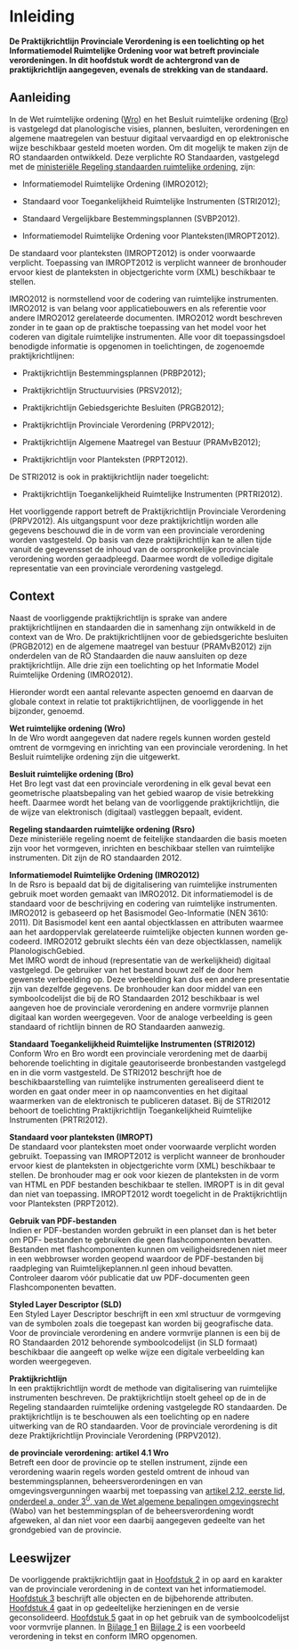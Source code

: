 # Inleiding

**De Praktijkrichtlijn Provinciale Verordening is een toelichting op het
Informatiemodel Ruimtelijke Ordening voor wat betreft provinciale verordeningen.
In dit hoofdstuk wordt de achtergrond van de praktijkrichtlijn aangegeven,
evenals de strekking van de standaard.**

## Aanleiding

In de Wet ruimtelijke ordening ([Wro](http://wetten.overheid.nl/BWBR0020449)) en het Besluit ruimtelijke ordening ([Bro](http://wetten.overheid.nl/BWBR0023798)) is vastgelegd dat planologische visies, plannen, besluiten, verordeningen en
algemene maatregelen van bestuur digitaal vervaardigd en op elektronische wijze
beschikbaar gesteld moeten worden. Om dit mogelijk te maken zijn de RO
standaarden ontwikkeld. Deze verplichte RO Standaarden, vastgelegd met de [ministeriële Regeling standaarden ruimtelijke ordening](http://wetten.overheid.nl/BWBR0031829), zijn:

-   Informatiemodel Ruimtelijke Ordening (IMRO2012);

-   Standaard voor Toegankelijkheid Ruimtelijke Instrumenten (STRI2012);

-   Standaard Vergelijkbare Bestemmingsplannen (SVBP2012).

-   Informatiemodel Ruimtelijke Ordening voor Planteksten(IMROPT2012).

De standaard voor planteksten (IMROPT2012) is onder voorwaarde verplicht.
Toepassing van IMROPT2012 is verplicht wanneer de bronhouder ervoor kiest de
planteksten in objectgerichte vorm (XML) beschikbaar te stellen.

IMRO2012 is normstellend voor de codering van ruimtelijke instrumenten. IMRO2012
is van belang voor applicatiebouwers en als referentie voor andere IMRO2012
gerelateerde documenten. IMRO2012 wordt beschreven zonder in te gaan op de
praktische toepassing van het model voor het coderen van digitale ruimtelijke
instrumenten. Alle voor dit toepassingsdoel benodigde informatie is opgenomen in
toelichtingen, de zogenoemde praktijkrichtlijnen:

-   Praktijkrichtlijn Bestemmingsplannen (PRBP2012);

-   Praktijkrichtlijn Structuurvisies (PRSV2012);

-   Praktijkrichtlijn Gebiedsgerichte Besluiten (PRGB2012);

-   Praktijkrichtlijn Provinciale Verordening (PRPV2012);

-   Praktijkrichtlijn Algemene Maatregel van Bestuur (PRAMvB2012);

-   Praktijkrichtlijn voor Planteksten (PRPT2012).

De STRI2012 is ook in praktijkrichtlijn nader toegelicht:

-   Praktijkrichtlijn Toegankelijkheid Ruimtelijke Instrumenten (PRTRI2012).

Het voorliggende rapport betreft de Praktijkrichtlijn Provinciale Verordening
(PRPV2012). Als uitgangspunt voor deze praktijkrichtlijn worden alle gegevens
beschouwd die in de vorm van een provinciale verordening worden vastgesteld. Op
basis van deze praktijkrichtlijn kan te allen tijde vanuit de gegevensset de
inhoud van de oorspronkelijke provinciale verordening worden geraadpleegd.
Daarmee wordt de volledige digitale representatie van een provinciale
verordening vastgelegd.

## Context

Naast de voorliggende praktijkrichtlijn is sprake van andere praktijkrichtlijnen
en standaarden die in samenhang zijn ontwikkeld in de context van de Wro. De
praktijkrichtlijnen voor de gebiedsgerichte besluiten (PRGB2012) en de algemene
maatregel van bestuur (PRAMvB2012) zijn onderdelen van de RO Standaarden die
nauw aansluiten op deze praktijkrichtlijn. Alle drie zijn een toelichting op het
Informatie Model Ruimtelijke Ordening (IMRO2012).

Hieronder wordt een aantal relevante aspecten genoemd en daarvan de globale
context in relatie tot praktijkrichtlijnen, de voorliggende in het bijzonder,
genoemd.

**Wet ruimtelijke ordening (Wro)**  
In de Wro wordt aangegeven dat nadere regels kunnen worden gesteld omtrent de
vormgeving en inrichting van een provinciale verordening. In het Besluit
ruimtelijke ordening zijn die uitgewerkt.

**Besluit ruimtelijke ordening (Bro)**  
Het Bro legt vast dat een provinciale verordening in elk geval bevat een
geometrische plaatsbepaling van het gebied waarop de visie betrekking heeft.
Daarmee wordt het belang van de voorliggende praktijkrichtlijn, die de wijze van
elektronisch (digitaal) vastleggen bepaalt, evident.

**Regeling standaarden ruimtelijke ordening (Rsro)**  
Deze ministeriële regeling noemt de feitelijke standaarden die basis moeten zijn
voor het vormgeven, inrichten en beschikbaar stellen van ruimtelijke
instrumenten. Dit zijn de RO standaarden 2012.

**Informatiemodel Ruimtelijke Ordening (IMRO2012)**  
In de Rsro is bepaald dat bij de digitalisering van ruimtelijke instrumenten
gebruik moet worden gemaakt van IMRO2012. Dit informatiemodel is de standaard
voor de beschrijving en codering van ruimtelijke instrumenten. IMRO2012 is
gebaseerd op het Basis­model Geo-Informatie (NEN 3610: 2011). Dit Basismodel
kent een aantal objectklassen en at­tributen waarmee aan het aardoppervlak
gerelateerde ruimtelijke objecten kunnen worden ge­codeerd. IMRO2012 gebruikt
slechts één van deze objectklassen, namelijk PlanologischGe­bied.  
Met IMRO wordt de inhoud (representatie van de werkelijkheid) digitaal
vastgelegd. De gebruiker van het bestand bouwt zelf de door hem gewenste
verbeelding op. Deze verbeelding kan dus een andere presentatie zijn van
dezelfde gegevens. De bronhouder kan door middel van een symboolcodelijst die
bij de RO Standaarden 2012 beschikbaar is wel aangeven hoe de provinciale
verordening en andere vormvrije plannen digitaal kan worden weergegeven. Voor de
analoge verbeelding is geen standaard of richtlijn binnen de RO Standaarden
aanwezig.

**Standaard Toegankelijkheid Ruimtelijke Instrumenten (STRI2012)**  
Conform Wro en Bro wordt een provinciale verordening met de daarbij behorende
toelichting in digitale geautoriseerde bronbestanden vastgelegd en in die vorm
vastgesteld. De STRI2012 beschrijft hoe de beschikbaarstelling van ruimtelijke
instrumenten gerealiseerd dient te worden en gaat onder meer in op
naamconventies en het digitaal waarmerken van de elektronisch te publiceren
dataset. Bij de STRI2012 behoort de toelichting Praktijkrichtlijn
Toegankelijkheid Ruimtelijke Instrumenten (PRTRI2012).

**Standaard voor planteksten (IMROPT)**  
De standaard voor planteksten moet onder voorwaarde verplicht worden gebruikt.
Toepassing van IMROPT2012 is verplicht wanneer de bronhouder ervoor kiest de
planteksten in objectgerichte vorm (XML) beschikbaar te stellen. De bronhouder
mag er ook voor kiezen de planteksten in de vorm van HTML en PDF bestanden
beschikbaar te stellen. IMROPT is in dit geval dan niet van toepassing.
IMROPT2012 wordt toegelicht in de Praktijkrichtlijn voor Planteksten (PRPT2012).

**Gebruik van PDF-bestanden**  
Indien er PDF-bestanden worden gebruikt in een planset dan is het beter om PDF-
bestanden te gebruiken die geen flashcomponenten bevatten. Bestanden met
flashcomponenten kunnen om veiligheidsredenen niet meer in een webbrowser worden
geopend waardoor de PDF-bestanden bij raadpleging van Ruimtelijkeplannen.nl geen
inhoud bevatten.  
Controleer daarom vóór publicatie dat uw PDF-documenten geen Flashcomponenten
bevatten.

**Styled Layer Descriptor (SLD)**  
Een Styled Layer Descriptor beschrijft in een xml structuur de vormgeving van de
symbolen zoals die toegepast kan worden bij geografische data. Voor de
provinciale verordening en andere vormvrije plannen is een bij de RO Standaarden
2012 behorende symboolcodelijst (in SLD formaat) beschikbaar die aangeeft op
welke wijze een digitale verbeelding kan worden weergegeven.

**Praktijkrichtlijn**  
In een praktijkrichtlijn wordt de methode van digitalisering van ruimtelijke
instrumenten beschreven. De praktijkrichtlijn stoelt geheel op de in de Regeling
standaarden ruimtelijke ordening vastgelegde RO standaarden. De
praktijkrichtlijn is te beschouwen als een toelichting op en nadere uitwerking
van de RO standaarden. Voor de provinciale verordening is dit deze
Praktijkrichtlijn Provinciale Verordening (PRPV2012).

**de provinciale verordening: artikel 4.1 Wro**  
Betreft een door de provincie op te stellen instrument, zijnde een verordening
waarin re­gels worden gesteld omtrent de inhoud van bestemmingsplannen,
beheersverordeningen en van omgevingsvergunningen waarbij met toepassing van
[artikel 2.12, eerste lid, onderdeel a, onder 3<sup>0</sup>, van de Wet algemene bepalingen
omgevingsrecht](http://wetten.overheid.nl/BWBR0024779/geldigheidsdatum_22-11-2011#Hoofdstuk2_23_Artikel212)
(Wabo) van het bestemmingsplan of de beheersverordening wordt afgeweken, al
dan niet voor een daarbij aangegeven gedeelte van het grondgebied van de
provincie.

## Leeswijzer

De voorliggende praktijkrichtlijn gaat in [Hoofdstuk 2](#H02) in op aard en karakter van
de provinciale verordening in de context van het informatiemodel. [Hoofdstuk 3](#H03)
beschrijft alle objecten en de bijbehorende attributen. [Hoofdstuk 4](#H04) gaat in op
gedeeltelijke herzieningen en de versie geconsolideerd. [Hoofdstuk 5](#H05) gaat in op het gebruik
van de symboolcodelijst voor vormvrije plannen. In [Bijlage 1](#B1) en [Bijlage 2](#B2) is een
voorbeeld verordening in tekst en conform IMRO opgenomen.
